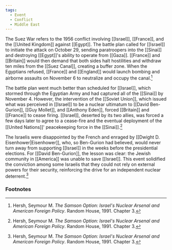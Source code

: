 ```yaml
---
tags:
  - Event
  - Conflict
  - Middle East
---
```

The Suez War refers to the 1956 conflict involving [[Israel]], [[France]], and the [[United Kingdom]] against [[Egypt]]. The battle plan called for [[Israel]] to initiate the attack on October 29, sending paratroopers into the [[Sinai]] and destroying [[Egypt]]'s ability to operate from [[Gaza]]. [[France]] and [[Britain]] would then demand that both sides halt hostilities and withdraw ten miles from the [[Suez Canal]], creating a buffer zone. When the Egyptians refused, [[France]] and [[England]] would launch bombing and airborne assaults on November 6 to neutralize and occupy the canal.[^1]

The battle plan went much better than scheduled for [[Israel]], which stormed through the Egyptian Army and had captured all of the [[Sinai]] by November 4. However, the intervention of the [[Soviet Union]], which issued what was perceived in [[Israel]] to be a nuclear ultimatum to [[David Ben-Gurion]], [[Guy Mollet]], and [[Anthony Eden]], forced [[Britain]] and [[France]] to cease firing. [[Israel]], deserted by its two allies, was forced a few days later to agree to a cease-fire and the eventual deployment of the [[United Nations]]' peacekeeping force in the [[Sinai]].[^1]

The Israelis were disappointed by the French and enraged by [[Dwight D. Eisenhower|Eisenhower]], who, so Ben-Gurion had believed, would never turn away from supporting [[Israel]] in the weeks before the presidential elections. For [[David Ben-Gurion]], the lesson was clear: the Jewish community in [[America]] was unable to save [[Israel]]. This event solidified the conviction among some Israelis that they could not rely on external powers for their security, reinforcing the drive for an independent nuclear deterrent.[^1]

### Footnotes

[^1]: Hersh, Seymour M. *The Samson Option: Israel's Nuclear Arsenal and American Foreign Policy*. Random House, 1991. Chapter 3.